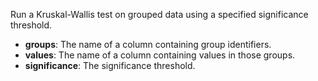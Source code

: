 Run a Kruskal-Wallis test on grouped data using a specified significance threshold.

- **groups**: The name of a column containing group identifiers.
- **values**: The name of a column containing values in those groups.
- **significance**: The significance threshold.
